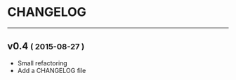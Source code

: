 CHANGELOG
=========

------------------------------

v0.4 <small>( 2015-08-27 )</small>
------------------------------

* Small refactoring
* Add a CHANGELOG file

